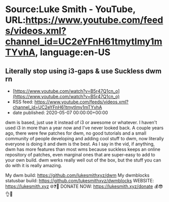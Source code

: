 # Source:Luke Smith - YouTube, URL:https://www.youtube.com/feeds/videos.xml?channel_id=UC2eYFnH61tmytImy1mTYvhA, language:en-US

## Literally stop using i3-gaps & use Suckless dwm rn
 - [https://www.youtube.com/watch?v=B5r47Q1cn_o](https://www.youtube.com/watch?v=B5r47Q1cn_o)
 - RSS feed: https://www.youtube.com/feeds/videos.xml?channel_id=UC2eYFnH61tmytImy1mTYvhA
 - date published: 2020-05-07 00:00:00+00:00

dwm is based, just use it instead of i3 or awesome or whatever. I haven't used i3 in more than a year now and I've never looked back. A couple years ago, there were few patches for dwm, no good tutorials and a small community of people developing and adding cool stuff to dwm, now literally everyone is doing it and dwm is the best. As I say in the vid, if anything, dwm has more features than most wms because suckless keeps an online repository of patches, even marginal ones that are super-easy to add to your own build. dwm werks really well out of the box, but the stuff you can do with it is really amazing.

My dwm build:
https://github.com/lukesmithxyz/dwm
My dwmblocks statusbar build:
https://github.com/lukesmithxyz/dwmblocks
WEBSITE: https://lukesmith.xyz 🌐❓🔎
DONATE NOW: https://lukesmith.xyz/donate 💰😎👌💯

